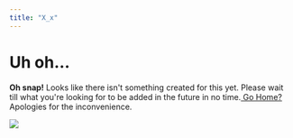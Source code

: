 ```yaml
---
title: "X_x"
---
```


# Uh oh...

<div class="alert alert-dismissible alert-danger">
  <strong>Oh snap!</strong> Looks like there isn't something created for this yet. Please wait till what you're looking for to be added in the future in no time.<a href="index.html" class="alert-link"> Go Home?</a> Apologies for the inconvenience.
</div>

![](https://freefrontend.com/assets/img/html-funny-404-pages/HTML-404-Error-Page.gif)
